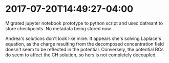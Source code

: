 2017-07-20T14:49:27-04:00
=========================

Migrated jupyter notebook prototype to python script and used datreant to 
store checkpoints. No metadata being stored now.

Andrea's solutions don't look like mine. It appears she's solving 
Laplace's equation, as the charge resulting from the decomposed 
concentration field doesn't seem to be reflected in the potential. 
Conversely, the potential BCs do seem to affect the CH solution, so hers
is not completely decoupled.